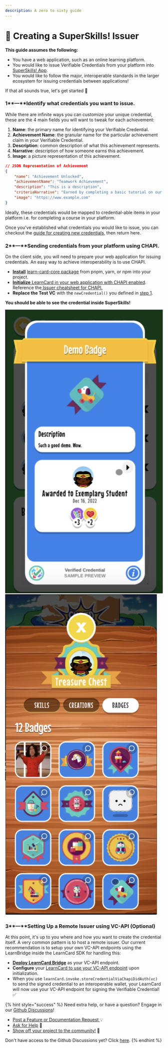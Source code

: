 ```yaml
---
description: A zero to sixty guide
---
```


# 🦸 Creating a SuperSkills! Issuer

**This guide assumes the following:**

* You have a web application, such as an online learning platform.
* You would like to issue Verifiable Credentials from your platform into [SuperSkills! App](../).
* You would like to follow the major, interoperable standards in the larger ecosystem for issuing credentials between applications!&#x20;

If that all sounds true, let's get started 🎉

### 1**—**Identify what credentials you want to issue.

While there are infinite ways you can customize your unique credential, these are the 4 main fields you will want to tweak for each achievement:

1. **Name**: the primary name for identifying your Verifiable Credential.
2. **Achievement Name**: the granular name for the particular achievement claim in your Verifiable Credential.
3. **Description**: common description of what this achievement represents.
4. **Narrative**: description of how someone earns this achievement.
5. **Image**: a picture representation of this achievement.

```json
// JSON Representation of Achievement
{
    "name": "Achievement Unlocked",
    "achievementName": "Teamwork Achievement",
    "description": "This is a description",
    "criteriaNarrative": "Earned by completing a basic tutorial on our website.",
    "image": "https://www.example.com"
}
```

Ideally, these credentials would be mapped to credential-able items in your platform i.e. for completing a course in your platform.

Once you've established what credentials you would like to issue, you can checkout the [guide for creating new credentials](../../../learn-card-sdk/learncard-core/quick-start/create-new-credentials.md), then return here.&#x20;

### 2**—**Sending credentials from your platform using CHAPI.

On the client side, you will need to prepare your web application for issuing credentials. An easy way to achieve interoperability is to use CHAPI.&#x20;

* [**Install**](../../../learn-card-sdk/learncard-core/quick-start/#install-the-library) [learn-card-core package](../../../learn-card-sdk/learncard-core/quick-start/#install-the-library) from pnpm, yarn, or npm into your project.
* [**Initialize** LearnCard in your web application with CHAPI enabled](../../../learn-card-sdk/learncard-core/chapi/using-learncard-to-interact-with-a-chapi-wallet.md). Reference the[ Issuer cheatsheet for CHAPI.](../../../learn-card-sdk/learncard-core/chapi/cheat-sheets/issuers.md)&#x20;
* **Replace the Test VC** with the `newCredential()` you defined in [step 1](creating-a-superskills-issuer.md#1-identify-what-credentials-you-want-to-issue.).

**You should be able to see the credential inside SuperSkills!** &#x20;

<img src="../../../.gitbook/assets/Screen Shot 2022-12-19 at 4.45.01 PM.png" alt="" data-size="original"><img src="../../../.gitbook/assets/Screen Shot 2022-12-19 at 4.50.04 PM.png" alt="" data-size="original">

### 3**—**Setting Up a Remote Issuer using VC-API (Optional)

At this point, it's up to you where and how you want to create the credential itself. A very common pattern is to host a remote issuer. Our current recommendation is to setup your own VC-API endpoints using the LearnBridge inside the LearnCard SDK for handling this:

* [**Deploy LearnCard Bridge**](../../../learn-card-sdk/learncard-bridge.md) as your VC-API endpoint.&#x20;
* **Configure** your [LearnCard to use your VC-API endpoint](../../../learn-card-sdk/learncard-core/plugins/official-plugins/vc-api.md) upon initialization.
* When you use `learnCard.invoke.storeCredentialViaChapiDidAuth(vc)` to send the signed credential to an interoperable wallet, your LearnCard will now use your VC-API endpoint for signing the Verifiable Credential! ✅

{% hint style="success" %}
Need extra help, or have a question? Engage in our [Github Discussions](https://github.com/learningeconomy/LearnCard/discussions)!&#x20;

* [Post a Feature or Documentation Request ](https://github.com/learningeconomy/LearnCard/discussions/categories/feature-requests)💡
* [Ask for Help](https://github.com/learningeconomy/LearnCard/discussions/categories/help) 💖
* [Show off your project to the community!](https://github.com/learningeconomy/LearnCard/discussions/categories/show-and-tell) 🙌

Don't have access to the Github Discussions yet? Click [here](broken-reference).
{% endhint %}

